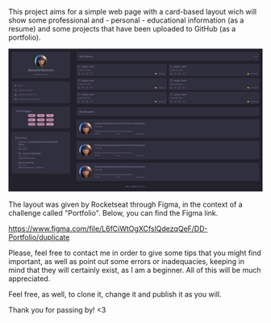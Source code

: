 This project aims for a simple web page with a card-based layout wich will show some professional and - personal - educational information (as a resume) and some projects that have been uploaded to GitHub (as a portfolio).

![screenshot](https://github.com/manuela-monteiro/portfolio/blob/main/screenshots/overall_layout.png?raw=true)

The layout was given by Rocketseat through Figma, in the context of a challenge called "Portfolio". Below, you can find the Figma link.

https://www.figma.com/file/L6fCiWtOgXCfslQdezqQeF/DD-Portfolio/duplicate

Please, feel free to contact me in order to give some tips that you might find important, as well as point out some errors or inadequacies, keeping in mind that they will certainly exist, as I am a beginner. All of this will be much appreciated.

Feel free, as well, to clone it, change it and publish it as you will.

Thank you for passing by! <3
